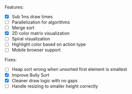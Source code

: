 Features:

- [x] Sub 1ms draw times
- [ ] Parallelization for algorithms
- [ ] Merge sort
- [x] 2D color matrix visualization
- [ ] Spiral visualization
- [ ] Highlight color based on action type
- [ ] Mobile browser support

Fixes:

- [ ] Heap sort wrong when unsorted first element is smallest
- [x] Improve Bully Sort
- [x] Cleaner draw logic with no gaps
- [ ] Handle resizing to smaller height correctly

